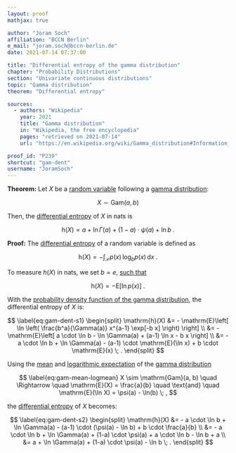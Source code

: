 ```yaml
---
layout: proof
mathjax: true

author: "Joram Soch"
affiliation: "BCCN Berlin"
e_mail: "joram.soch@bccn-berlin.de"
date: 2021-07-14 07:37:00

title: "Differential entropy of the gamma distribution"
chapter: "Probability Distributions"
section: "Univariate continuous distributions"
topic: "Gamma distribution"
theorem: "Differential entropy"

sources:
  - authors: "Wikipedia"
    year: 2021
    title: "Gamma distribution"
    in: "Wikipedia, the free encyclopedia"
    pages: "retrieved on 2021-07-14"
    url: "https://en.wikipedia.org/wiki/Gamma_distribution#Information_entropy"

proof_id: "P239"
shortcut: "gam-dent"
username: "JoramSoch"
---
```



**Theorem:** Let $X$ be a [random variable](/D/rvar) following a [gamma distribution](/D/gam):

$$ \label{eq:gam}
X \sim \mathrm{Gam}(a, b)
$$

Then, the [differential entropy](/D/dent) of $X$ in nats is

$$ \label{eq:gam-dent}
\mathrm{h}(X) = a + \ln \Gamma(a) + (1-a) \cdot \psi(a) + \ln b \; .
$$


**Proof:** The [differential entropy](/D/dent) of a random variable is defined as

$$ \label{eq:dent}
\mathrm{h}(X) = - \int_{\mathcal{X}} p(x) \, \log_b p(x) \, \mathrm{d}x \; .
$$

To measure $h(X)$ in nats, we set $b = e$, [such that](/D/mean)

$$ \label{eq:dent-nats}
\mathrm{h}(X) = - \mathrm{E}\left[ \ln p(x) \right] \; .
$$

With the [probability density function of the gamma distribution](/P/gam-pdf), the differential entropy of $X$ is:

$$ \label{eq:gam-dent-s1}
\begin{split}
\mathrm{h}(X) &= - \mathrm{E}\left[ \ln \left( \frac{b^a}{\Gamma(a)} x^{a-1} \exp[-b x] \right) \right] \\
&= - \mathrm{E}\left[ a \cdot \ln b - \ln \Gamma(a) + (a-1) \ln x - b x \right] \\
&= - a \cdot \ln b + \ln \Gamma(a) - (a-1) \cdot \mathrm{E}(\ln x) + b \cdot \mathrm{E}(x) \; .
\end{split}
$$

Using the [mean](/P/gam-mean) and [logarithmic expectation](/P/gam-logmean) of the [gamma distribution](/D/gam)

$$ \label{eq:gam-mean-logmean}
X \sim \mathrm{Gam}(a, b) \quad \Rightarrow \quad \mathrm{E}(X) = \frac{a}{b} \quad \text{and} \quad \mathrm{E}(\ln X) = \psi(a) - \ln(b) \; ,
$$

the [differential entropy](/D/dent) of $X$ becomes:

$$ \label{eq:gam-dent-s2}
\begin{split}
\mathrm{h}(X) &= - a \cdot \ln b + \ln \Gamma(a) - (a-1) \cdot (\psi(a) - \ln b) + b \cdot \frac{a}{b} \\
&= - a \cdot \ln b + \ln \Gamma(a) + (1-a) \cdot \psi(a) + a \cdot \ln b - \ln b + a \\
&= a + \ln \Gamma(a) + (1-a) \cdot \psi(a) - \ln b \; .
\end{split}
$$